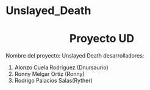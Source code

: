 # Unslayed_Death
<h1 align="center">
Proyecto UD
</h1>
<p>
Nombre del proyecto: Unslayed Death
desarrolladores:
<ol>
<li>Alonzo Cuela Rodriguez (Dnursaurio)</li>
<li>Ronny Melgar Ortiz (Ronny)</li>
<li>Rodrigo Palacios Salas(Ryther)</li>
</ol>
</p>

